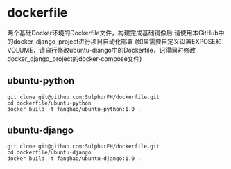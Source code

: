 # dockerfile

两个基础Docker环境的Dockerfile文件，构建完成基础镜像后
请使用本GitHub中的docker_django_project进行项目自动化部署
(如果需要自定义设置EXPOSE和VOLUME，请自行修改ubuntu-django中的Dockerfile，记得同时修改docker_django_project的docker-compose文件)

## ubuntu-python

```
git clone git@github.com:SulphurFH/dockerfile.git
cd dockerfile/ubuntu-python
docker build -t fanghao/ubuntu-python:1.0 .
```

## ubuntu-django

```
git clone git@github.com:SulphurFH/dockerfile.git
cd dockerfile/ubuntu-django
docker build -t fanghao/ubuntu-django:1.0 .
```